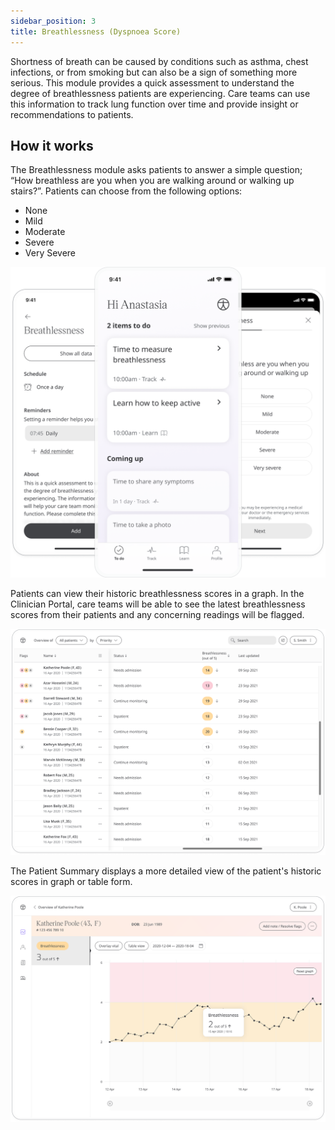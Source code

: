 ```yaml
---
sidebar_position: 3
title: Breathlessness (Dyspnoea Score)
---
```


Shortness of breath can be caused by conditions such as asthma, chest infections, or from smoking but can also be a sign of something more serious. This module provides a quick assessment to understand the degree of breathlessness patients are experiencing. Care teams can use this information to track lung function over time and provide insight or recommendations to patients.

## How it works

The Breathlessness module asks patients to answer a simple question; “How breathless are you when you are walking around or walking up stairs?”. Patients can choose from the following options:
- None
- Mild
- Moderate
- Severe
- Very Severe

![Adding a breathlessness score to Huma App](./assets/breathlessness.png)

Patients can view their historic breathlessness scores in a graph. In the Clinician Portal, care teams will be able to see the latest breathlessness scores from their patients and any concerning readings will be flagged. 

![Viewing Patient data in the Clinician Portal](./assets/cp-patient-list-breathlessness.png)

The Patient Summary displays a more detailed view of the patient's historic scores in graph or table form.

![Viewing Patient data in the Clinician Portal](./assets/cp-module-details-breathlessness.png)
